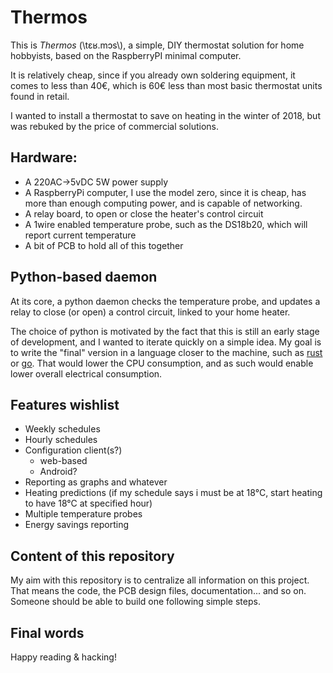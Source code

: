 # Thermos

This is *Thermos* (\tɛʁ.mɔs\\), a simple, DIY thermostat solution for home hobbyists, based on the RaspberryPI minimal computer.

It is relatively cheap, since if you already own soldering equipment, it comes to less than 40€, which is 60€ less than most basic thermostat units found in retail.

I wanted to install a thermostat to save on heating in the winter of 2018, but was rebuked by the price of commercial solutions.

## Hardware:

- A 220AC->5vDC 5W power supply
- A RaspberryPi computer, I use the model zero, since it is cheap, has more than enough computing power, and is capable of networking.
- A relay board, to open or close the heater's control circuit
- A 1wire enabled temperature probe, such as the DS18b20, which will report current temperature
- A bit of PCB to hold all of this together

## Python-based daemon

At its core, a python daemon checks the temperature probe, and updates a relay to close (or open) a control circuit, linked to your home heater.

The choice of python is motivated by the fact that this is still an early stage of development, and I wanted to iterate quickly on a simple idea. My goal is to write the "final" version in a language closer to the machine, such as [rust](https://rustlang.org) or [go](https://golang.org). That would lower the CPU consumption, and as such would enable lower overall electrical consumption.


## Features wishlist

- Weekly schedules
- Hourly schedules
- Configuration client(s?)
  - web-based
  - Android?
- Reporting as graphs and whatever
- Heating predictions (if my schedule says i must be at 18°C, start heating to have 18°C at specified hour)
- Multiple temperature probes
- Energy savings reporting

## Content of this repository

My aim with this repository is to centralize all information on this project. That means the code, the PCB design files, documentation... and so on. Someone should be able to build one following simple steps.

## Final words

Happy reading & hacking!
